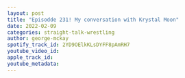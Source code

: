 ```yaml
---
layout: post
title: "Episodde 231! My conversation with Krystal Moon"
date: 2022-02-09
categories: straight-talk-wrestling
author: george-mckay
spotify_track_id: 2YD9OElkKLsDYFF8pAmRH7
youtube_video_id: 
apple_track_id: 
youtube_metadata: 
---
```

